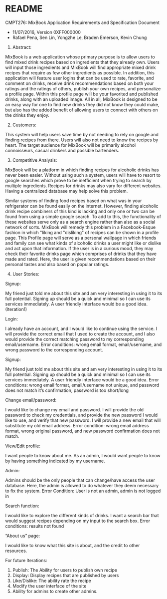 # README

CMPT276: MixBook Application Requirements and Specification Document
- 11/07/2016, Version 0XFF000000
- Rafael Pena, Sen Lin, Yongzhe Le, Braden Emerson, Kevin Chung

1. Abstract:

  MixBook is a web application whose primary purpose is to allow users to find mixed drink recipes
based on ingredients that they already own. Users will input those ingredients and MixBook will
find appropriate mixed drink recipes that require as few other ingredients as possible. In addition,
this application will feature user logins that can be used to rate, favorite, and comment on drinks,
receive drink recommendations based on both your ratings and the ratings of others, publish your
own recipes, and personalize a profile page. Within this profile page will be your favorited and
published drinks, along with an uploaded image. All in all, MixBook is designed to be an easy way
for one to find new drinks they did not know they could make, but also has the added benefit of
allowing users to connect with others on the drinks they enjoy.

2. Customers:

  This system will help users save time by not needing to rely on google and finding recipes from
there. Users will also not need to know the recipes by heart. The target audience for MixBook will
be primarily alcohol connoisseurs, casual drinkers and possible bartenders.

3. Competitive Analysis:

  MixBook will be a platform in which finding recipes for alcoholic drinks has never been easier.
Without using such a system, users will have to resort to google searches which prove to be
inefficient when trying to search by multiple ingredients. Recipes for drinks may also vary for
different websites. Having a centralized database may help solve this problem.

  Similar systems of finding food recipes based on what was in your refrigerator can be found easily
on the internet. However, finding alcoholic drink recipe combiners of this kind is lacking and only
one or two can be found from using a simple google search. To add to this, the functionality of
these websites serve only as a search engine rather than also as a social network of sorts. MixBook
will remedy this problem in a Facebook-Esque fashion in which "liking and "disliking" of recipes
can be shown in a profile page. This Profile page will serve as a personal wallpage in which friends
and family can see what kinds of alcoholic drinks a user might like or dislike and act upon that
information. If the user is in a curious mood, they may check their favorite drinks page which
comprises of drinks that they have made and rated. Here, the user is given recommendations based
on their personal tastes and also based on popular ratings.

4. User Stories:

Signup:

  My friend just told me about this site and am very interesting in using it to its full potential. Signing
up should be a quick and minimal so I can use its services immediately. A user friendly interface
would be a good idea. (Iteration1)

Login:

  I already have an account, and I would like to continue using the service. I will provide the correct
email that I used to create the account, and I also would provide the correct matching password to
my corresponding email/username.
Error conditions: wrong email format, email/username, and wrong password to the corresponding
account.

Signup:

  My friend just told me about this site and am very interesting in using it to its full potential. Signing
up should be a quick and minimal so I can use its services immediately. A user friendly interface
would be a good idea.
Error conditions: wrong email format, email/username not unique, and password does not match
it’s confirmation, password is too short/long

Change email/password:

  I would like to change my email and password. I will provide the old password to check my
credentials, and provide the new password I would like to use, and verify that new password. I will
provide a new email that will substitute my old email address.
Error condition: wrong email address format, wrong original password, and new password
confirmation does not match.

View/Edit profile:

  I want people to know about me. As an admin, I would want people to know by having something
indicated by my username.

Admin:

  Admins should be the only people that can change/have access the user database. Here, the
admin is allowed to do whatever they deem necessary to fix the system.
Error Condition: User is not an admin, admin is not logged in

Search function:

  I would like to explore the different kinds of drinks. I want a search bar that would suggest
recipes depending on my input to the search box.
Error conditions: results not found

“About us” page:

  I would like to know what this site is about, and the credit to other resources.
  
For future Iterations:

1. Publish: The Ability for users to publish own recipe
2. Display: Display recipes that are published by users
3. Like/Dislike: The ability rate the recipe
4. Modify the user interface of the site
5. Ability for admins to create other admins.


